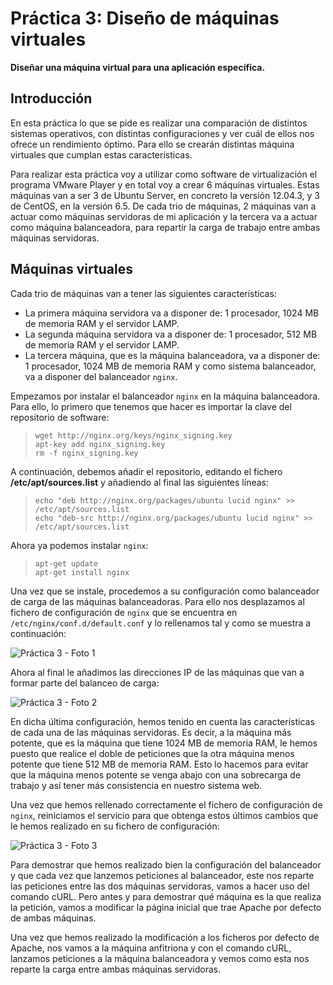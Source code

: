 Práctica 3: Diseño de máquinas virtuales
=========

**Diseñar una máquina virtual para una aplicación específica.**

## Introducción 

En esta práctica lo que se pide es realizar una comparación de distintos sistemas operativos, con distintas 
configuraciones y ver cuál de ellos nos ofrece un rendimiento óptimo. Para ello se crearán distintas máquina virtuales que
cumplan estas características. 

Para realizar esta práctica voy a utilizar como software de virtualización el programa VMware Player y en total voy a 
crear 6 máquinas virtuales. Estas máquinas van a ser 3 de Ubuntu Server, en concreto la versión 12.04.3, y 3 de CentOS, en
la versión 6.5. De cada trio de máquinas, 2 máquinas van a actuar como máquinas servidoras de mi aplicación y la tercera 
va a actuar como máquina balanceadora, para repartir la carga de trabajo entre ambas máquinas servidoras. 

## Máquinas virtuales

Cada trio de máquinas van a tener las siguientes características:

* La primera máquina servidora va a disponer de: 1 procesador, 1024 MB de memoria RAM y el servidor LAMP. 
* La segunda máquina servidora va a disponer de: 1 procesador, 512 MB de memoria RAM y el servidor LAMP.
* La tercera máquina, que es la máquina balanceadora, va a disponer de: 1 procesador, 1024 MB de memoria RAM y como 
sistema balanceador, va a disponer del balanceador `nginx`. 

Empezamos por instalar el balanceador `nginx` en la máquina balanceadora. Para ello, lo primero que tenemos que hacer es
importar la clave del repositorio de software:

> ```
> wget http://nginx.org/keys/nginx_signing.key
> apt-key add nginx_signing.key
> rm -f nginx_signing.key
> ```

A continuación, debemos añadir el repositorio, editando el fichero **/etc/apt/sources.list** y añadiendo al final las 
siguientes líneas:

> ```
> echo "deb http://nginx.org/packages/ubuntu lucid nginx" >> /etc/apt/sources.list
> echo "deb-src http://nginx.org/packages/ubuntu lucid nginx" >> /etc/apt/sources.list
> ```

Ahora ya podemos instalar `nginx`:

> ```
> apt-get update
> apt-get install nginx
> ```

Una vez que se instale, procedemos a su configuración como balanceador de carga de las máquinas balanceadoras. Para ello
nos desplazamos al fichero de configuración de `nginx` que se encuentra en `/etc/nginx/conf.d/default.conf` y lo 
rellenamos tal y como se muestra a continuación: 

![Práctica 3 - Foto 1](http://ubuntuone.com/5395vgrA58WUcrxAg9rmfF)

Ahora al final le añadimos las direcciones IP de las máquinas que van a formar parte del balanceo de carga: 

![Práctica 3 - Foto 2](http://ubuntuone.com/1OJpXyKoS4oR9zvmoU47Wm)

En dicha última configuración, hemos tenido en cuenta las características de cada una de las máquinas servidoras. Es 
decir, a la máquina más potente, que es la máquina que tiene 1024 MB de memoria RAM, le hemos puesto que realice el 
doble de peticiones que la otra máquina menos potente que tiene 512 MB de memoria RAM. Esto lo hacemos para evitar que 
la máquina menos potente se venga abajo con una sobrecarga de trabajo y así tener más consistencia en nuestro sistema 
web.

Una vez que hemos rellenado correctamente el fichero de configuración de `nginx`, reiniciamos el servicio para que 
obtenga estos últimos cambios que le hemos realizado en su fichero de configuración: 

![Práctica 3 - Foto 3](http://ubuntuone.com/1XhdRkWbKKsRplLmN3DNey)

Para demostrar que hemos realizado bien la configuración del balanceador y que cada vez que lanzemos peticiones al 
balanceador, este nos reparte las peticiones entre las dos máquinas servidoras, vamos a hacer uso del comando cURL. Pero
antes y para demostrar qué máquina es la que realiza la petición, vamos a modificar la página inicial que trae Apache 
por defecto de ambas máquinas.

Una vez que hemos realizado la modificación a los ficheros por defecto de Apache, nos vamos a la máquina anfitriona y 
con el comando cURL, lanzamos peticiones a la máquina balanceadora y vemos como esta nos reparte la carga entre ambas 
máquinas servidoras. 
